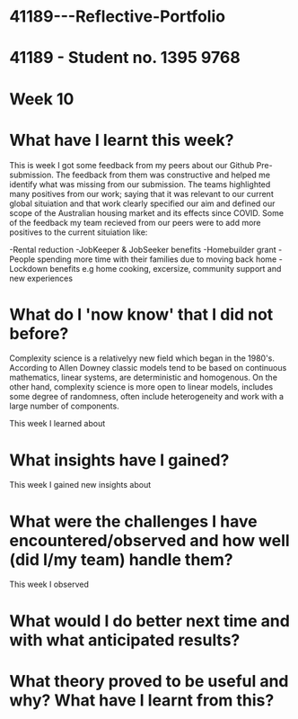 # 41189---Reflective-Portfolio 

# 41189 - Student no. 1395 9768 

# Week 10

# What have I learnt this week? 

This is week I got some feedback from my peers about our Github Pre-submission. The feedback from them was constructive and helped me identify what was missing from our submission. The teams highlighted many positives from our work; saying that it was relevant to our current global situiation and that work clearly specified our aim and defined our scope of the Australian housing market and its effects since COVID. Some of the feedback my team recieved from our peers were to add more positives to the current situiation like:

-Rental reduction
-JobKeeper & JobSeeker benefits
-Homebuilder grant
-People spending more time with their families due to moving back home
-Lockdown benefits e.g home cooking, excersize, community support and new experiences

# What do I 'now know' that I did not before? 

Complexity science is a relativelyy new field which began in the 1980's. According to Allen Downey classic models tend to be based on continuous mathematics, linear systems, are deterministic and homogenous. On the other hand, complexity science is more open to linear models, includes some degree of randomness, often include heterogeneity and work with a large number of components. 


This week I learned about

# What insights have I gained? 

This week I gained new insights about 

# What were the challenges I have encountered/observed and how well (did I/my team) handle them? 

This week I observed  

# What would I do better next time and with what anticipated results? 

# What theory proved to be useful and why? What have I learnt from this? 

